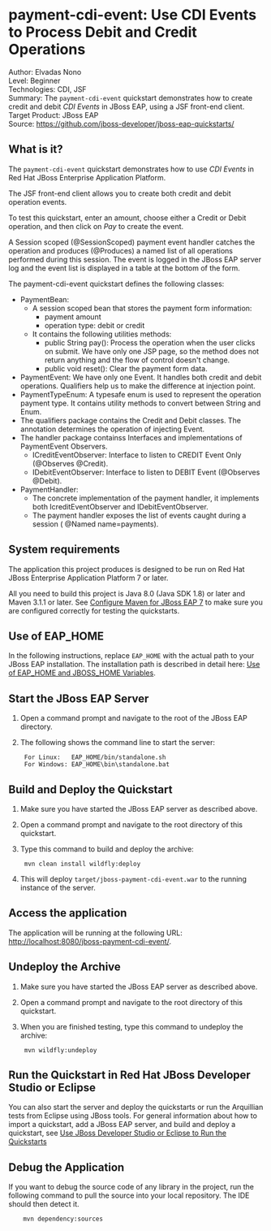 payment-cdi-event: Use CDI Events to Process Debit and Credit Operations
========================================================================
Author: Elvadas Nono  
Level: Beginner  
Technologies: CDI, JSF  
Summary: The `payment-cdi-event` quickstart demonstrates how to create credit and debit *CDI Events* in JBoss EAP, using a JSF front-end client.  
Target Product: JBoss EAP  
Source: <https://github.com/jboss-developer/jboss-eap-quickstarts/>  

What is it?
-----------

The `payment-cdi-event` quickstart demonstrates how to use *CDI Events* in Red Hat JBoss Enterprise Application Platform.

The JSF front-end client allows you to create both credit and debit operation events.

To test this quickstart, enter an amount, choose either a Credit or Debit operation, and then click on *Pay* to create the event.

A Session scoped (@SessionScoped) payment event handler catches the operation and produces (@Produces) a named list of all operations performed during this session.  The event is logged in the JBoss EAP server log and the event list is displayed in a table at the bottom of the form.
 
The payment-cdi-event quickstart defines the following classes:
 
 *   PaymentBean: 
     *   A session scoped bean that stores the payment form information: 
         *   payment amount
         *   operation type: debit or credit
     *   It contains the following utilities methods:
         *   public String pay(): Process the operation when the user clicks on submit. We have only one JSP page, so the method does not return anything and the flow of control doesn't change.
         *   public void reset(): Clear the payment form data.
 *   PaymentEvent: We have only one Event. It handles both credit and debit operations. Qualifiers help us to make the difference at injection point.
 *   PaymentTypeEnum:  A typesafe enum is used to represent the operation payment type. It contains utility methods to convert between String and Enum.
 *   The qualifiers package contains the Credit and Debit classes. The annotation determines the operation of injecting Event.
 *   The handler package containss Interfaces and implementations of PaymentEvent Observers.
     *   ICreditEventObserver: Interface to listen to CREDIT Event Only (@Observes @Credit).
     *   IDebitEventObserver: Interface to listen to DEBIT Event (@Observes @Debit).
 *   PaymentHandler: 
     *   The concrete implementation of the payment handler, it implements both IcreditEventObserver and IDebitEventObserver.
     *   The payment handler exposes the list of events caught during a session ( @Named  name=payments).
 

System requirements
-------------------

The application this project produces is designed to be run on Red Hat JBoss Enterprise Application Platform 7 or later. 

All you need to build this project is Java 8.0 (Java SDK 1.8) or later and Maven 3.1.1 or later. See [Configure Maven for JBoss EAP 7](https://github.com/jboss-developer/jboss-developer-shared-resources/blob/master/guides/CONFIGURE_MAVEN_JBOSS_EAP7.md#configure-maven-to-build-and-deploy-the-quickstarts) to make sure you are configured correctly for testing the quickstarts.


Use of EAP_HOME
---------------

In the following instructions, replace `EAP_HOME` with the actual path to your JBoss EAP installation. The installation path is described in detail here: [Use of EAP_HOME and JBOSS_HOME Variables](https://github.com/jboss-developer/jboss-developer-shared-resources/blob/master/guides/USE_OF_EAP_HOME.md#use-of-eap_home-and-jboss_home-variables).


Start the JBoss EAP Server
-------------------------

1. Open a command prompt and navigate to the root of the JBoss EAP directory.
2. The following shows the command line to start the server:

        For Linux:   EAP_HOME/bin/standalone.sh
        For Windows: EAP_HOME\bin\standalone.bat

 
Build and Deploy the Quickstart
-------------------------

1. Make sure you have started the JBoss EAP server as described above.
2. Open a command prompt and navigate to the root directory of this quickstart.
3. Type this command to build and deploy the archive:

        mvn clean install wildfly:deploy

4. This will deploy `target/jboss-payment-cdi-event.war` to the running instance of the server.


Access the application 
---------------------

The application will be running at the following URL: <http://localhost:8080/jboss-payment-cdi-event/>.


Undeploy the Archive
--------------------

1. Make sure you have started the JBoss EAP server as described above.
2. Open a command prompt and navigate to the root directory of this quickstart.
3. When you are finished testing, type this command to undeploy the archive:

        mvn wildfly:undeploy


Run the Quickstart in Red Hat JBoss Developer Studio or Eclipse
-------------------------------------
You can also start the server and deploy the quickstarts or run the Arquillian tests from Eclipse using JBoss tools. For general information about how to import a quickstart, add a JBoss EAP server, and build and deploy a quickstart, see [Use JBoss Developer Studio or Eclipse to Run the Quickstarts](https://github.com/jboss-developer/jboss-developer-shared-resources/blob/master/guides/USE_JBDS.md#use-jboss-developer-studio-or-eclipse-to-run-the-quickstarts) 


Debug the Application
------------------------------------

If you want to debug the source code of any library in the project, run the following command to pull the source into your local repository. The IDE should then detect it.

        mvn dependency:sources

